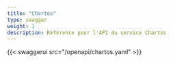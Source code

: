 ```yaml
---
title: "Chartos"
type: swagger
weight: 1
description: Référence pour l'API du service Chartos
---
```


{{< swaggerui src="/openapi/chartos.yaml" >}}
